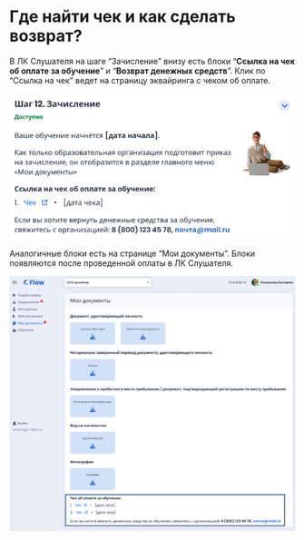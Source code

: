 # Где найти чек и как сделать возврат?

В ЛК Слушателя на шаге “Зачисление” внизу есть блоки “**Ссылка на чек об оплате за обучение**” и “**Возврат денежных средств**”. Клик по “Ссылка на чек” ведет на страницу эквайринга с чеком об оплате.

![](<.gitbook/assets/image (8).png>)

Аналогичные блоки есть на странице “Мои документы”. Блоки появляются после проведенной оплаты в ЛК Слушателя.

![](<.gitbook/assets/image (9).png>)
